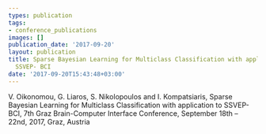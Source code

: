 ```yaml
---
types: publication
tags:
- conference_publications
images: []
publication_date: '2017-09-20'
layout: publication
title: Sparse Bayesian Learning for Multiclass Classification with application to
  SSVEP- BCI
date: '2017-09-20T15:43:48+03:00'
---
```

<p>V. Oikonomou, G. Liaros, S. Nikolopoulos and I. Kompatsiaris, Sparse Bayesian Learning for Multiclass Classification with application to SSVEP- BCI, 7th Graz Brain-Computer Interface Conference, September 18th – 22nd, 2017, Graz, Austria</p>
